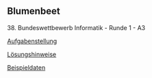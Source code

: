 ## Blumenbeet

&#8291;38. Bundeswettbewerb Informatik - Runde 1 - A3
 
[Aufgabenstellung](./blumenbeet.pdf)

[Lösungshinweise](./blumenbeet_loesungshinweise.pdf)

[Beispieldaten](./beispieldaten/)
